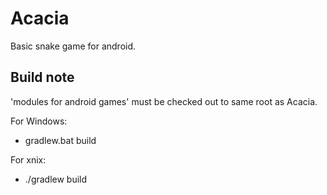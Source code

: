 # Acacia
Basic snake game for android.

## Build note
'modules for android games' must be checked out to same root as Acacia. 

For Windows:
- gradlew.bat build

For xnix:
- ./gradlew build
